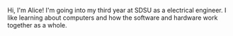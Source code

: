 Hi, I'm Alice! I'm going into my third year at SDSU as a electrical engineer. I like learning about computers and how the software and hardware work together as a whole.
